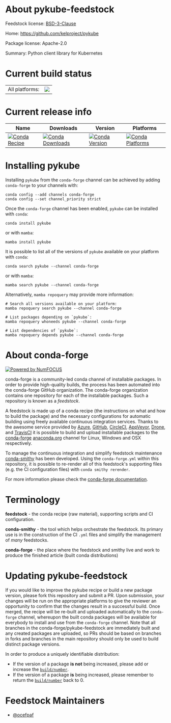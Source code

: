 About pykube-feedstock
======================

Feedstock license: [BSD-3-Clause](https://github.com/conda-forge/pykube-feedstock/blob/main/LICENSE.txt)

Home: https://github.com/kelproject/pykube

Package license: Apache-2.0

Summary: Python client library for Kubernetes

Current build status
====================


<table><tr><td>All platforms:</td>
    <td>
      <a href="https://dev.azure.com/conda-forge/feedstock-builds/_build/latest?definitionId=18172&branchName=main">
        <img src="https://dev.azure.com/conda-forge/feedstock-builds/_apis/build/status/pykube-feedstock?branchName=main">
      </a>
    </td>
  </tr>
</table>

Current release info
====================

| Name | Downloads | Version | Platforms |
| --- | --- | --- | --- |
| [![Conda Recipe](https://img.shields.io/badge/recipe-pykube-green.svg)](https://anaconda.org/conda-forge/pykube) | [![Conda Downloads](https://img.shields.io/conda/dn/conda-forge/pykube.svg)](https://anaconda.org/conda-forge/pykube) | [![Conda Version](https://img.shields.io/conda/vn/conda-forge/pykube.svg)](https://anaconda.org/conda-forge/pykube) | [![Conda Platforms](https://img.shields.io/conda/pn/conda-forge/pykube.svg)](https://anaconda.org/conda-forge/pykube) |

Installing pykube
=================

Installing `pykube` from the `conda-forge` channel can be achieved by adding `conda-forge` to your channels with:

```
conda config --add channels conda-forge
conda config --set channel_priority strict
```

Once the `conda-forge` channel has been enabled, `pykube` can be installed with `conda`:

```
conda install pykube
```

or with `mamba`:

```
mamba install pykube
```

It is possible to list all of the versions of `pykube` available on your platform with `conda`:

```
conda search pykube --channel conda-forge
```

or with `mamba`:

```
mamba search pykube --channel conda-forge
```

Alternatively, `mamba repoquery` may provide more information:

```
# Search all versions available on your platform:
mamba repoquery search pykube --channel conda-forge

# List packages depending on `pykube`:
mamba repoquery whoneeds pykube --channel conda-forge

# List dependencies of `pykube`:
mamba repoquery depends pykube --channel conda-forge
```


About conda-forge
=================

[![Powered by
NumFOCUS](https://img.shields.io/badge/powered%20by-NumFOCUS-orange.svg?style=flat&colorA=E1523D&colorB=007D8A)](https://numfocus.org)

conda-forge is a community-led conda channel of installable packages.
In order to provide high-quality builds, the process has been automated into the
conda-forge GitHub organization. The conda-forge organization contains one repository
for each of the installable packages. Such a repository is known as a *feedstock*.

A feedstock is made up of a conda recipe (the instructions on what and how to build
the package) and the necessary configurations for automatic building using freely
available continuous integration services. Thanks to the awesome service provided by
[Azure](https://azure.microsoft.com/en-us/services/devops/), [GitHub](https://github.com/),
[CircleCI](https://circleci.com/), [AppVeyor](https://www.appveyor.com/),
[Drone](https://cloud.drone.io/welcome), and [TravisCI](https://travis-ci.com/)
it is possible to build and upload installable packages to the
[conda-forge](https://anaconda.org/conda-forge) [anaconda.org](https://anaconda.org/)
channel for Linux, Windows and OSX respectively.

To manage the continuous integration and simplify feedstock maintenance
[conda-smithy](https://github.com/conda-forge/conda-smithy) has been developed.
Using the ``conda-forge.yml`` within this repository, it is possible to re-render all of
this feedstock's supporting files (e.g. the CI configuration files) with ``conda smithy rerender``.

For more information please check the [conda-forge documentation](https://conda-forge.org/docs/).

Terminology
===========

**feedstock** - the conda recipe (raw material), supporting scripts and CI configuration.

**conda-smithy** - the tool which helps orchestrate the feedstock.
                   Its primary use is in the construction of the CI ``.yml`` files
                   and simplify the management of *many* feedstocks.

**conda-forge** - the place where the feedstock and smithy live and work to
                  produce the finished article (built conda distributions)


Updating pykube-feedstock
=========================

If you would like to improve the pykube recipe or build a new
package version, please fork this repository and submit a PR. Upon submission,
your changes will be run on the appropriate platforms to give the reviewer an
opportunity to confirm that the changes result in a successful build. Once
merged, the recipe will be re-built and uploaded automatically to the
`conda-forge` channel, whereupon the built conda packages will be available for
everybody to install and use from the `conda-forge` channel.
Note that all branches in the conda-forge/pykube-feedstock are
immediately built and any created packages are uploaded, so PRs should be based
on branches in forks and branches in the main repository should only be used to
build distinct package versions.

In order to produce a uniquely identifiable distribution:
 * If the version of a package **is not** being increased, please add or increase
   the [``build/number``](https://docs.conda.io/projects/conda-build/en/latest/resources/define-metadata.html#build-number-and-string).
 * If the version of a package **is** being increased, please remember to return
   the [``build/number``](https://docs.conda.io/projects/conda-build/en/latest/resources/define-metadata.html#build-number-and-string)
   back to 0.

Feedstock Maintainers
=====================

* [@ocefpaf](https://github.com/ocefpaf/)

